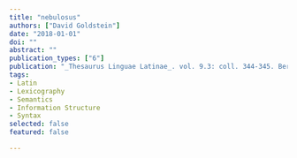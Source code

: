 ```yaml
---
title: "nebulosus"
authors: ["David Goldstein"]
date: "2018-01-01"
doi: ""
abstract: ""
publication_types: ["6"]
publication: "_Thesaurus Linguae Latinae_. vol. 9.3: coll. 344-345. Berlin: de Gruyter"
tags:
- Latin
- Lexicography
- Semantics
- Information Structure
- Syntax
selected: false
featured: false

---
```

